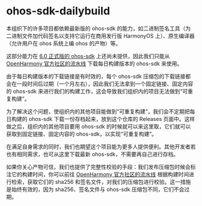 # ohos-sdk-dailybuild

本组织下的许多项目都依赖最新版的 ohos-sdk 的能力，如二进制签名工具（为二进制文件加代码签名以支持它运行在商用发行版 HarmonyOS 上）、原生编译器（允许用户在 ohos 系统上编 ohos 的产物）等。

这部分能力在 [6.0 正式版的 ohos-sdk](https://gitcode.com/openharmony/docs/blob/master/zh-cn/release-notes/OpenHarmony-v6.0-release.md#%E4%BB%8E%E9%95%9C%E5%83%8F%E7%AB%99%E7%82%B9%E8%8E%B7%E5%8F%96) 上还尚未提供，因此我们只能从 [OpenHarmony 官方社区的流水线](https://ci.openharmony.cn/) 下载每日构建版本的 ohos-sdk 来使用。

由于每日构建版本的下载链接是有时效的，每个 ohos-sdk 压缩包的下载链接都会在一段时间后过期（一个月左右），因此我们无法拿到一个固定链接、固定内容的 ohos-sdk 来进行我们的构建工作，这会导致我们组织内的项目无法做到“可重复构建”。

为了解决这个问题，使组织内的其他项目能做到“可重复构建”，我们会不定期把每日构建的 ohos-sdk 下载一份存档起来，放到这个仓库的 Releases 页面中。这样做之后，组织内的其他项目要用 ohos-sdk 的时候就可以来这里取，它们就可以获取到固定链接、固定内容的 ohos-sdk，以实现“可重复构建”。

在满足自身需求的同时，我们也期望这个项目能为更多人提供便利。其他开发者若也有相同需求，也可从这里下载最新 ohos-sdk，不需要再自己进行存档。

如果你关心产物可信，我们也提供了完整性校验的手段：我们发布压缩包时候会标注它的构建时间，你可以前往 [OpenHarmony 官方社区的流水线](https://ci.openharmony.cn/) 根据构建时间进行检索，获取它们的 sha256 和签名文件，对我们的压缩包进行校验。这一措施是始终有效的，因为 sha256、签名文件与 ohos-sdk 压缩包不同，它们不会过期。
